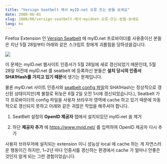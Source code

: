 ```yaml
---
title: "Versign Seatbelt 에서 myID.net 오류 뜨는 분들 보세요"
date: 2008-06-01
slug: 2008/06/versign-seatbelt-에서-myidnet-오류-뜨는-분들-보세요
lang: ko
---
```


Firefox Extension 인 [Versign Seatbelt](https://pip.verisignlabs.com/seatbelt.do) 에 myID.net 프로바이더를 사용중이신 분들은 지난 5월 28일부터 아래와 같은 스크립트 창에게 괴롭힘을 당하셨을겁니다.

![](/img/seatbelt_cert_error.jpg)

이 문제는 myID.net 웹사이트 인증서가 5월 28일에 새로 갱신되었기 때문인데, 5월 28일 이전에 myID.net 를 seatbelt 에 등록하신 분들은 **설치 당시의 인증서 SHA1Hash를 가지고 있기 때문**에 생기는 문제입니다.

물론 myID.net 사이트 인증서와 [seatbelt config 파일](https://www.myid.net/seatbeltcfg.xml)의 SHA1Hash는 정상적으로 갱신된 상태이지만(제 불찰로 뒤늦은 6월 2일 오전 1시에 갱신되었습니다.), Seatbelt 가 각 프로바이더의 config 파일을 사용자 브라우저 영역에 cache 하고 있기 때문에 자동적으로 갱신되지 못하고 아래와 같은 귀찮은 작업을 해주셔야 합니다.

1. SeatBelt 설정의 **OpenID 제공자** 탭에서 설치되있던 myID.net 을 제거

2. 하단 **제공자 추가** 에 https://www.myid.net/ 를 입력하여 OpenID 제공자 다시 추가

사용자 브라우저에 설치되는 extension 이니 성능상 local 에 cache 하는 게 자연스러운 행동이긴 하지만, 1~2년 마다 인증서를 갱신하는 환경에서 cache 가 얼마나 안좋은 것인지 알게 되는 그런 경험이었습니다.